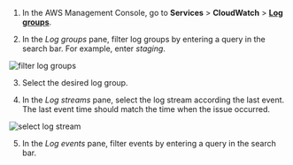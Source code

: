 
1. In the AWS Management Console, go to **Services** > **CloudWatch** > **[Log groups](http://console.aws.amazon.com/cloudwatch/home?region=eu-central-1#logsV2:log-groups)**.

2. In the *Log groups* pane, filter log groups by entering a query in the search bar. For example, enter *staging*.

![filter log groups](https://spryker.s3.eu-central-1.amazonaws.com/cloud-docs/Spryker+Cloud/Working+with+logs/filter-log-groups.png)

3. Select the desired log group.

4. In the *Log streams* pane, select the log stream according the last event. The last event time should match the time when the issue occurred. 

![select log stream](https://spryker.s3.eu-central-1.amazonaws.com/cloud-docs/Spryker+Cloud/Working+with+logs/select-log-stream.png)

5. In the *Log events* pane, filter events by entering a query in the search bar.
